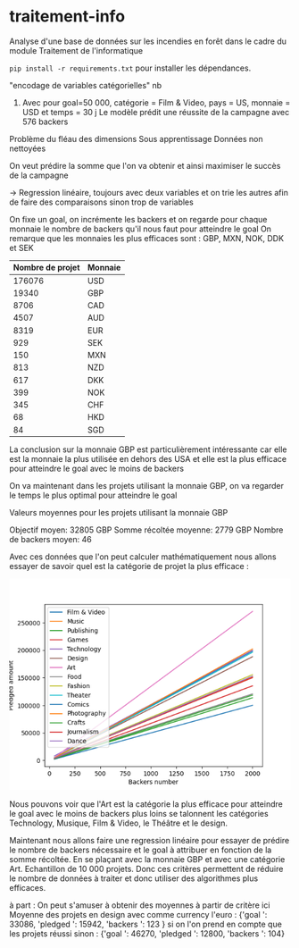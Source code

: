 # traitement-info
Analyse d'une base de données sur les incendies en forêt dans le cadre du module Traitement de l'informatique

`pip install -r requirements.txt` pour installer les dépendances.


"encodage de variables catégorielles" nb


1. Avec pour goal=50 000, catégorie = Film & Video, pays = US, monnaie = USD et temps = 30 j
Le modèle prédit une réussite de la campagne avec 576 backers



Problème du fléau des dimensions
Sous apprentissage
Données non nettoyées

On veut prédire la somme que l'on va obtenir et ainsi maximiser le succès de la campagne

-> Regression linéaire, toujours avec deux variables et on trie les autres afin de faire des comparaisons sinon trop de variables

On fixe un goal, on incrémente les backers et on regarde pour chaque monnaie le nombre de backers qu'il nous faut pour atteindre le goal
On remarque que les monnaies les plus efficaces sont : GBP, MXN, NOK, DDK et SEK

| Nombre de projet | Monnaie |
| ---------------- | ------- |
| 176076           | USD     |
| 19340            | GBP     |
| 8706             | CAD     |
| 4507             | AUD     |
| 8319             | EUR     |
| 929              | SEK     |
| 150              | MXN     |
| 813              | NZD     |
| 617              | DKK     |
| 399              | NOK     |
| 345              | CHF     |
| 68               | HKD     |
| 84               | SGD     |

La conclusion sur la monnaie GBP est particulièrement intéressante car elle est la monnaie la plus utilisée en dehors des USA et elle est la plus efficace pour atteindre le goal avec le moins de backers

On va maintenant dans les projets utilisant la monnaie GBP, on va regarder le temps le plus optimal pour atteindre le goal

Valeurs moyennes pour les projets utilisant la monnaie GBP

Objectif moyen: 32805 GBP
Somme récoltée moyenne: 2779 GBP
Nombre de backers moyen: 46

Avec ces données que l'on peut calculer mathématiquement nous allons essayer de savoir quel est la catégorie de projet la plus efficace :

![pledged en fonction des backers](graph/main_category.png)

Nous pouvons voir que l'Art est la catégorie la plus efficace pour atteindre le goal avec le moins de backers plus loins se talonnent les catégories Technology, Musique, Film & Video, le Théâtre et le design.


Maintenant nous allons faire une regression linéaire pour essayer de prédire le nombre de backers nécessaire et le goal à attribuer en fonction
de la somme récoltée. En se plaçant avec la monnaie GBP et avec une catégorie Art. Echantillon de 10 000 projets. Donc ces critères permettent de réduire le nombre de données à traiter et donc utiliser des algorithmes plus efficaces.



à part :
On peut s'amuser à obtenir des moyennes à partir de critère ici Moyenne des projets en design avec comme currency l'euro :
{'goal ': 33086, 'pledged ': 15942, 'backers ': 123 } si on l'on prend en compte que les projets réussi sinon :
{'goal ': 46270, 'pledged ': 12800, 'backers ': 104}